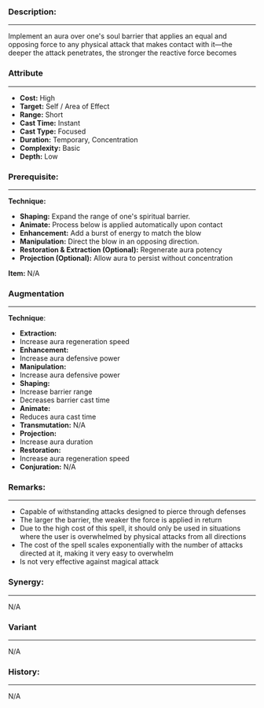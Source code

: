 ### Description:  
---  
Implement an aura over one's soul barrier that applies an equal and opposing force to any physical attack that makes contact with it—the deeper the attack penetrates, the stronger the reactive force becomes  
  
### Attribute  
___  
- __Cost:__ High  
- __Target:__ Self / Area of Effect  
- __Range:__ Short  
- __Cast Time:__ Instant  
- __Cast Type:__ Focused  
- __Duration:__ Temporary, Concentration  
- __Complexity:__ Basic  
- __Depth:__ Low  
  
### Prerequisite:  
___  
__Technique:__  
  
- __Shaping:__ Expand the range of one's spiritual barrier.  
- __Animate:__ Process below is applied automatically upon contact  
- __Enhancement:__ Add a burst of energy to match the blow  
- __Manipulation:__ Direct the blow in an opposing direction.  
- __Restoration & Extraction (Optional):__ Regenerate aura potency  
- __Projection (Optional):__ Allow aura to persist without concentration  
  
__Item:__ N/A  
  
### Augmentation  
---  
  
__Technique__:  
- __Extraction:__  
- Increase aura regeneration speed  
- __Enhancement:__  
- Increase aura defensive power  
- __Manipulation:__  
- Increase aura defensive power  
- __Shaping:__  
- Increase barrier range  
- Decreases barrier cast time  
- __Animate:__  
- Reduces aura cast time  
- __Transmutation:__ N/A  
- __Projection:__  
- Increase aura duration  
- __Restoration:__  
- Increase aura regeneration speed  
- __Conjuration:__ N/A  
  
### Remarks:  
___  
- Capable of withstanding attacks designed to pierce through defenses  
- The larger the barrier, the weaker the force is applied in return  
- Due to the high cost of this spell, it should only be used in situations where the user is overwhelmed by physical attacks from all directions  
- The cost of the spell scales exponentially with the number of attacks directed at it, making it very easy to overwhelm  
- Is not very effective against magical attack  
  
### Synergy:  
___  
N/A  
  
### Variant  
___  
N/A  
  
### History:  
___  
N/A